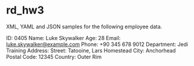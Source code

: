 # rd_hw3
XML, YAML and JSON samples for the following employee data.

ID: 0405
Name: Luke Skywalker
Age: 28
Email: luke.skywalker@example.com
Phone: +90 345 678 9012
Department: Jedi Training
Address:
Street: Tatooine, Lars Homestead
City: Anchorhead
Postal Code: 12345
Country: Outer Rim
